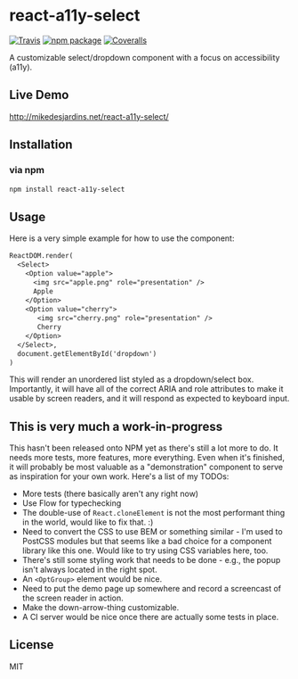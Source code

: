 # react-a11y-select

[![Travis][build-badge]][build]
[![npm package][npm-badge]][npm]
[![Coveralls][coveralls-badge]][coveralls]

A customizable select/dropdown component with a focus on accessibility (a11y).

## Live Demo
http://mikedesjardins.net/react-a11y-select/

## Installation
### via npm
```
npm install react-a11y-select
```

## Usage
Here is a very simple example for how to use the component:

    ReactDOM.render(
      <Select>
        <Option value="apple">
          <img src="apple.png" role="presentation" />
          Apple
        </Option>
        <Option value="cherry">
           <img src="cherry.png" role="presentation" />
           Cherry
        </Option>
      </Select>,
      document.getElementById('dropdown')
    )

This will render an unordered list styled as a dropdown/select box. Importantly, it will have all of the correct ARIA and role attributes to make it usable by screen readers, and it will respond as expected to keyboard input.

## This is very much a work-in-progress
This hasn't been released onto NPM yet as there's still a lot more to do. It needs more tests, more features, more everything. Even when it's finished, it will probably be most valuable as a "demonstration" component to serve as inspiration for your own work. Here's a list of my TODOs:

* More tests (there basically aren't any right now)
* Use Flow for typechecking
* The double-use of `React.cloneElement` is not the most performant thing in the world, would like to fix that. :)
* Need to convert the CSS to use BEM or something similar - I'm used to PostCSS modules but that seems like a bad choice for a component library like this one. Would like to try using CSS variables here, too.
* There's still some styling work that needs to be done - e.g., the popup isn't always located in the right spot.
* An `<OptGroup>` element would be nice.
* Need to put the demo page up somewhere and record a screencast of the screen reader in action.
* Make the down-arrow-thing customizable.
* A CI server would be nice once there are actually some tests in place.

## License
MIT

[build-badge]: https://img.shields.io/travis/user/repo/master.png?style=flat-square
[build]: https://travis-ci.org/user/repo

[npm-badge]: https://img.shields.io/npm/v/npm-package.png?style=flat-square
[npm]: https://www.npmjs.org/package/npm-package

[coveralls-badge]: https://img.shields.io/coveralls/user/repo/master.png?style=flat-square
[coveralls]: https://coveralls.io/github/user/repo